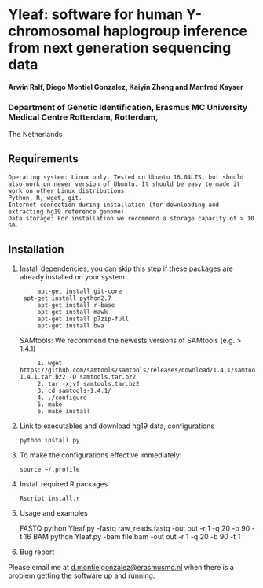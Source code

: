 # Yleaf: software for human Y-chromosomal haplogroup inference from next generation sequencing data

#### Arwin Ralf, Diego Montiel Gonzalez, Kaiyin Zhong and Manfred Kayser

### Department of Genetic Identification, Erasmus MC University Medical Centre Rotterdam, Rotterdam,
The Netherlands

## Requirements

    Operating system: Linux only. Tested on Ubuntu 16.04LTS, but should also work on newer version of Ubuntu. It should be easy to made it work on other Linux distributions. 
    Python, R, wget, git.
    Internet connection during installation (for downloading and extracting hg19 reference genome).
    Data storage: For installation we recommend a storage capacity of > 10 GB. 

## Installation

1. Install dependencies, you can skip this step if these packages are already installed on your system

            apt-get install git-core 
	    apt-get install python2.7 
            apt-get install r-base 
            apt-get install mawk 
            apt-get install p7zip-full 
            apt-get install bwa

	SAMtools: We recommend the newests versions of SAMtools (e.g. > 1.4.1)

            1. wget https://github.com/samtools/samtools/releases/download/1.4.1/samtools-1.4.1.tar.bz2 -O samtools.tar.bz2
            2. tar -xjvf samtools.tar.bz2 
            3. cd samtools-1.4.1/
            4. ./configure
            5. make
            6. make install

2. Link to executables and download hg19 data, configurations

    `python install.py`

3. To make the configurations effective immediately:

    `source ~/.profile`

4. Install required R packages

    `Rscript install.r`

5. Usage and examples

    FASTQ
        python Yleaf.py -fastq raw_reads.fastq -out out -r 1 -q 20 -b 90 -t 16
    BAM
        python Yleaf.py -bam file.bam -out out -r 1 -q 20 -b 90 -t 1
        

6. Bug report

Please email me at d.montielgonzalez@erasmusmc.nl when there is a problem getting the software up and running.
